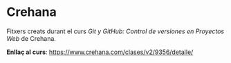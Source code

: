 # Crehana

Fitxers creats durant el curs *Git y GitHub: Control de versiones en Proyectos Web* de Crehana.

**Enllaç al curs**: https://www.crehana.com/clases/v2/9356/detalle/
